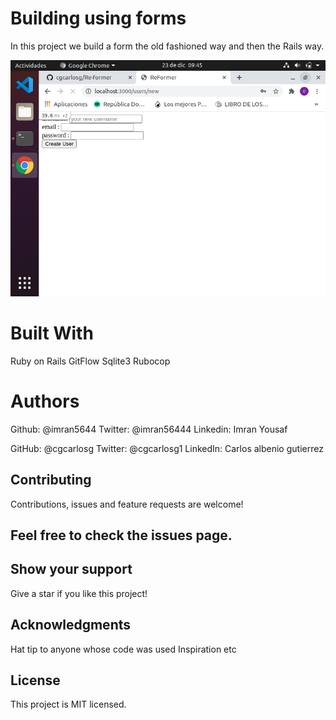 # Building using forms

In this project we build a form the old fashioned way and then the Rails way.

![Re-former](https://github.com/cgcarlosg/Re-former/blob/feature/app/assets/images/Captura%20de%20pantalla%20de%202020-12-23%2009-45-20.png)

# Built With

Ruby on Rails
GitFlow
Sqlite3
Rubocop

# Authors

Github: @imran5644
Twitter: @imran56444
Linkedin: Imran Yousaf

GitHub: @cgcarlosg
Twitter: @cgcarlosg1
LinkedIn: Carlos albenio gutierrez

## Contributing
Contributions, issues and feature requests are welcome!

## Feel free to check the issues page.

## Show your support
Give a star if you like this project!

## Acknowledgments
Hat tip to anyone whose code was used
Inspiration
etc

## License
This project is MIT licensed.
